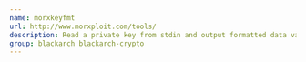 ```yaml
---
name: morxkeyfmt
url: http://www.morxploit.com/tools/
description: Read a private key from stdin and output formatted data values.
group: blackarch blackarch-crypto
---
```

